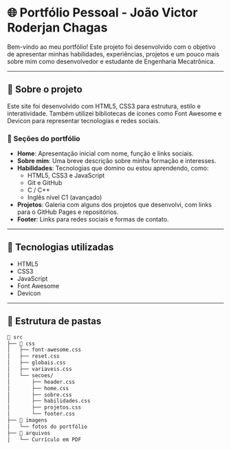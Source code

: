 # 🌐 Portfólio Pessoal - João Victor Roderjan Chagas

Bem-vindo ao meu portfólio! Este projeto foi desenvolvido com o objetivo de apresentar minhas habilidades, experiências, projetos e um pouco mais sobre mim como desenvolvedor e estudante de Engenharia Mecatrônica.

---

## 📌 Sobre o projeto

Este site foi desenvolvido com HTML5, CSS3 para estrutura, estilo e interatividade. Também utilizei bibliotecas de ícones como Font Awesome e Devicon para representar tecnologias e redes sociais.

### 🧠 Seções do portfólio

- **Home**: Apresentação inicial com nome, função e links sociais.
- **Sobre mim**: Uma breve descrição sobre minha formação e interesses.
- **Habilidades**: Tecnologias que domino ou estou aprendendo, como:
  - HTML5, CSS3 e JavaScript
  - Git e GitHub
  - C / C++
  - Inglês nível C1 (avançado)
- **Projetos**: Galeria com alguns dos projetos que desenvolvi, com links para o GitHub Pages e repositórios.
- **Footer**: Links para redes sociais e formas de contato.

---

## 🚀 Tecnologias utilizadas

- HTML5  
- CSS3  
- JavaScript  
- Font Awesome  
- Devicon  

---

## 📁 Estrutura de pastas

```bash
📂 src
├── 📂 css
│   ├── font-awesome.css
│   ├── reset.css
│   ├── globais.css
│   ├── variaveis.css
│   └── secoes/
│       ├── header.css
│       ├── home.css
│       ├── sobre.css
│       ├── habilidades.css
│       ├── projetos.css
│       └── footer.css
├── 📂 imagens
│   └── fotos do portfólio
├── 📂 arquivos
│   └── Currículo em PDF
